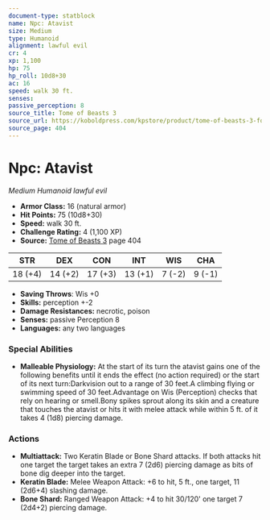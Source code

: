 ```yaml
---
document-type: statblock
name: Npc: Atavist
size: Medium
type: Humanoid
alignment: lawful evil
cr: 4
xp: 1,100
hp: 75
hp_roll: 10d8+30
ac: 16
speed: walk 30 ft.
senses: 
passive_perception: 8
source_title: Tome of Beasts 3
source_url: https://koboldpress.com/kpstore/product/tome-of-beasts-3-for-5th-edition/
source_page: 404
---
```


# Npc: Atavist

*Medium* *Humanoid* *lawful evil*

- **Armor Class:** 16 (natural armor)
- **Hit Points:** 75 (10d8+30)
- **Speed:** walk 30 ft.
- **Challenge Rating:** 4 (1,100 XP)
- **Source:** [Tome of Beasts 3](https://koboldpress.com/kpstore/product/tome-of-beasts-3-for-5th-edition/) page 404

| STR | DEX | CON | INT | WIS | CHA |
| --- | --- | --- | --- | --- | --- |
| 18 (+4) | 14 (+2) | 17 (+3) | 13 (+1) | 7 (-2) | 9 (-1) |

- **Saving Throws**: Wis +0
- **Skills:** perception +-2
- **Damage Resistances:** necrotic, poison
- **Senses:** passive Perception 8
- **Languages:** any two languages

### Special Abilities

- **Malleable Physiology:** At the start of its turn the atavist gains one of the following benefits until it ends the effect (no action required) or the start of its next turn:Darkvision out to a range of 30 feet.A climbing flying or swimming speed of 30 feet.Advantage on Wis (Perception) checks that rely on hearing or smell.Bony spikes sprout along its skin and a creature that touches the atavist or hits it with melee attack while within 5 ft. of it takes 4 (1d8) piercing damage.

### Actions

- **Multiattack:** Two Keratin Blade or Bone Shard attacks. If both attacks hit one target the target takes an extra 7 (2d6) piercing damage as bits of bone dig deeper into the target.
- **Keratin Blade:** Melee Weapon Attack: +6 to hit, 5 ft., one target, 11 (2d6+4) slashing damage.
- **Bone Shard:** Ranged Weapon Attack: +4 to hit 30/120' one target 7 (2d4+2) piercing damage.
